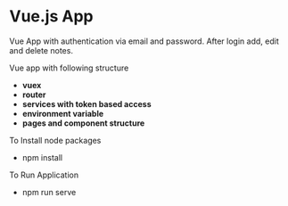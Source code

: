 # Vue.js App

Vue App with authentication via email and password. After login add, edit and delete notes.

Vue app with following structure

- **vuex**
- **router**
- **services with token based access**
- **environment variable**
- **pages and component structure**

To Install node packages
- npm install

To Run Application
- npm run serve